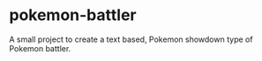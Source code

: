 # pokemon-battler
A small project to create a text based, Pokemon showdown type of Pokemon battler.
